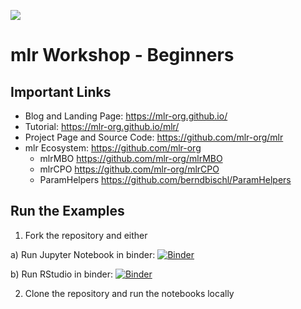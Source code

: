 ![](https://d1ll4kxfi4ofbm.cloudfront.net/file/event/188793/logo/logo3_188793_20180308214056.jpg)

# mlr Workshop - Beginners


## Important Links

- Blog and Landing Page: <https://mlr-org.github.io/>
- Tutorial: <https://mlr-org.github.io/mlr/>
- Project Page and Source Code: <https://github.com/mlr-org/mlr>
- mlr Ecosystem: <https://github.com/mlr-org>
    - mlrMBO <https://github.com/mlr-org/mlrMBO>
    - mlrCPO <https://github.com/mlr-org/mlrCPO>
    - ParamHelpers <https://github.com/berndbischl/ParamHelpers>


## Run the Examples

1) Fork the repository and either

a) Run Jupyter Notebook in binder: [![Binder](http://mybinder.org/badge.svg)](http://beta.mybinder.org/v2/gh/ja-thomas/whyr_2018_intro_mlr/master?filepath=./)

b) Run RStudio in binder: [![Binder](http://mybinder.org/badge.svg)](http://beta.mybinder.org/v2/gh/ja-thomas/whyr_2018_intro_mlr/master?urlpath=rstudio)

2) Clone the repository and run the notebooks locally
